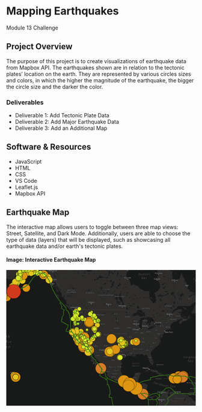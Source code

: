# Mapping Earthquakes
Module 13 Challenge

## Project Overview
The purpose of this project is to create visualizations of earthquake data from Mapbox API.  The earthquakes shown are in relation to the tectonic plates’ location on the earth.  They are represented by various circles sizes and colors, in which  the higher the magnitude of the earthquake, the bigger the circle size and the darker the color.

### Deliverables
- Deliverable 1: Add Tectonic Plate Data
- Deliverable 2: Add Major Earthquake Data
- Deliverable 3: Add an Additional Map

## Software & Resources
- JavaScript
- HTML
- CSS
- VS Code
- Leaflet.js
- Mapbox API

## Earthquake Map
The interactive map allows users to toggle between three map views: Street, Satellite, and Dark Mode.  Additionally, users are able to choose the type of data (layers) that will be displayed, such as showcasing all earthquake data and/or earth's tectonic plates. 

#### Image: Interactive Earthquake Map
![fig1](https://github.com/retroxsky06/Mapping_Earthquakes/blob/main/Earthquake_Challenge/earthquake_map.png)

